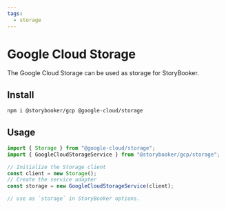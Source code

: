 ```yaml
---
tags:
  - storage
---
```


# Google Cloud Storage

The Google Cloud Storage can be used as storage for StoryBooker.

## Install

```sh
npm i @storybooker/gcp @google-cloud/storage
```

## Usage

```js
import { Storage } from "@google-cloud/storage";
import { GoogleCloudStorageService } from "@storybooker/gcp/storage";

// Initialize the Storage client
const client = new Storage();
// Create the service adapter
const storage = new GoogleCloudStorageService(client);

// use as `storage` in StoryBooker options.
```
